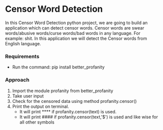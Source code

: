 <h1>Censor Word Detection</h1>

<p>
  In this Censor Word Detection python project, we are going to build an application which can detect censor words. Censor words are swear words/abusive words/curse words/bad words in any language. For example: shit. In this application we will detect the Censor words from English language.
</p>


<h3>Requirements</h3>
<ul>
  <li>Run the command: 
    pip install better_profanity</li>
</ul>

<h3> Approach </h3>
<ol>
  <li>Import the module profanity from better_profanity</li>
  <li>Take user input </li>
  <li>Check for the censored data using method profanity.censor() </li>
  <li>Print the output on terminal. 
    <ul>
      <li>It will print **** if profanity.censor(text) is used.</li>
      <li>It will print #### if profanity.censor(text,'$') is used and like wise for all other symbols</li>
    </ul>
  </li>
 </ol>
